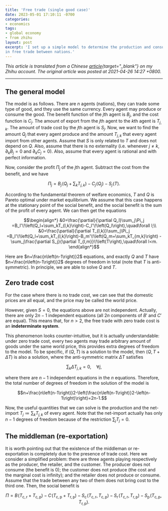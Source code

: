 ```yaml
---
title: 'Free trade (single good case)'
date: 2023-05-01 17:10:11 -0700
categories:
- economics
tags:
- global economy
- from zhihu
layout: post
excerpt: 'I set up a simple model to determine the production and consumption
in free trade between nations.'
---
```


*This article is translated from a Chinese [article](https://zhuanlan.zhihu.com/p/424773907){target="_blank"} on my Zhihu account.
The original article was posted at 2021-04-26 14:27 +0800.*

---

## The general model

The model is as follows.
There are $n$ agents (nations), they can trade some type of good,
and they use the same currency.
Every agent may produce or consume the good.
The benefit function of the $j$th agent is $B_j$,
and the cost function is $C_j$.
The amount of export from the $j$th agent to the $k$th agent is $T_{j,k}$.
The amount of trade cost by the $j$th agent is $S_j$.
Now, we want to find the amount $Q_j$ that every agent produce
and the amount $T_{j,k}$ that every agent import from other agents.
Assume that $S$ is only related to $T$ and does not depend on $Q$.
Also, assume that there is no externality (i.e. whenever $j\ne k$,
$\partial_kB_j=0$ and $\partial_kC_j=0$).
Also, assume that every agent is rational and with perfect information.

Now, consider the profit $\Pi_j$ of the $j$th agent.
Subtract the cost from the benefit, and we have

$$\textstyle
\Pi_j=B_j\!\left(Q_j+\sum_kT_{j,k}\right)-C_j\!\left(Q_j\right)-S_j\!\left(T\right).$$

According to the fundamental theorem of welfare economics,
$T$ and $Q$ is Pareto optimal under market equilibrium.
We assume that this case happens at the stationary point of the social benefit,
and the social benefit is the sum of the profit of every agent.
We can then get the equations

$$\begin{align*}
&0=\frac{\partial}{\partial Q_l}\sum_j\Pi_j
=B_l'\!\left(Q_l+\sum_kT_{l,k}\right)-C_l'\!\left(Q_l\right),\quad\forall l;\\
&0=\frac{\partial}{\partial T_{l,k}}\sum_j\Pi_j
=B_l'\!\left(Q_l+\sum_kT_{l,k}\right)-B_m'\!\left(Q_m+\sum_kT_{m,k}\right)
-\sum_j\frac{\partial S_j}{\partial T_{l,m}}\!\left(T\right),\quad\forall l<m.
\end{align*}$$

Here are $n+\frac{n\left(n-1\right)}2$ equations,
and exactly $Q$ and $T$ have $n+\frac{n\left(n-1\right)}2$ degrees of freedom in total
(note that $T$ is anti-symmetric).
In principle, we are able to solve $Q$ and $T$.

## Zero trade cost

For the case where there is no trade cost,
we can see that the domestic prices are all equal, and the price may be called the world price.

However, given $S=0$, the equations above are not independent.
Actually, there are only $2n-1$ independent equations
(all $2n$ components of $B'$ and $C'$ are equal).
This means that, for $n>2$, the free trade with zero trade cost is an **indeterminate system**.

This phenomenon looks counter-intuitive, but it is actually understandable:
under zero trade cost, every two agents may trade arbitrary amount of goods under the same world price,
this provides extra degrees of freedom to the model.
To be specific, if $(Q,T)$ is a solution to the model,
then $(Q,T+\Delta T)$ is also a solution, where the anti-symmetric matrix $\Delta T$ satisfies

$$\sum_k\Delta T_{j,k}=0,\quad\forall j,$$

where there are $n-1$ independent equations in the $n$ equations.
Therefore, the total number of degrees of freedom in the solution of the model is

$$n+\frac{n\left(n-1\right)}2-\left(\frac{n\left(n-1\right)}2-\left(n-1\right)\right)=2n-1.$$

Now, the useful quantities that we can solve is
the production and the net-import $T_j\coloneqq\sum_kT_{j,k}$ of every agent.
Note that the net-import actually has only $n-1$ degrees of freedom because of the restriction $\sum_jT_j=0$.

## The middleman (re-exportation)

It is worth pointing out that the existence of the middleman or re-exportation
is completely due to the presence of trade cost.
Here we consider a simplified problem:
there are three agents playing respectively as the producer, the retailer, and the customer.
The producer does not consume (the benefit is $0$);
the customer does not produce (the cost and the marginal cost is infinity);
and the retailer does not produce or consume.
Assume that the trade between any two of them does not bring cost to the third one.
Then, the social benefit is

$$\Pi=B\!\left(T_{\mathrm c,\mathrm r}+T_{\mathrm c,\mathrm p}\right)
-C\!\left(T_{\mathrm c,\mathrm p}+T_{\mathrm r,\mathrm p}\right)
-S_\mathrm c\!\left(T_{\mathrm c,\mathrm r},T_{\mathrm c,\mathrm p}\right)
-S_\mathrm r\!\left(T_{\mathrm c,\mathrm r},T_{\mathrm r,\mathrm p}\right)
-S_\mathrm p\!\left(T_{\mathrm c,\mathrm p},T_{\mathrm r,\mathrm p}\right).$$
